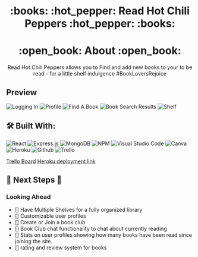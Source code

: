 <div align="center">
<h1>
:books: :hot_pepper: Read Hot Chili Peppers :hot_pepper: :books:
</h1>
 <h1>:open_book: About :open_book:</h1>
<p>Read Hot Chili Peppers allows you to Find and add new books to your to be read - for a little shelf indulgence  #BookLoversRejoice </p>
</div>

## Preview ##

![Logging In](https://imgur.com/p7XfyRl.png)
![Profile](https://imgur.com/wgd9Oaw.png)
![Find A Book](https://imgur.com/UZ0aIS5.png)
![Book Search Results]()
![Shelf]()

## :hammer_and_wrench: Built With:
![React](https://img.shields.io/badge/react-%2320232a.svg?style=for-the-badge&logo=react&logoColor=%2361DAFB)
![Express.js](https://img.shields.io/badge/express.js-%23404d59.svg?style=for-the-badge&logo=express&logoColor=%2361DAFB)
![MongoDB](https://img.shields.io/badge/MongoDB-%234ea94b.svg?style=for-the-badge&logo=mongodb&logoColor=white)
![NPM](https://img.shields.io/badge/NPM-%23000000.svg?style=for-the-badge&logo=npm&logoColor=white)
![Visual Studio Code](https://img.shields.io/badge/Visual%20Studio%20Code-0078d7.svg?style=for-the-badge&logo=visual-studio-code&logoColor=white)
![Canva](https://img.shields.io/badge/Canva-%2300C4CC.svg?style=for-the-badge&logo=Canva&logoColor=white)
![Heroku](https://img.shields.io/badge/-Heroku-333?style=flat&logo=heroku)
![Github](https://img.shields.io/badge/-GitHub-333?style=flat&logo=github)
![Trello](https://img.shields.io/badge/-Trello-05122A?style=flat&logo=trello)

[Trello Board](https://trello.com/b/WIijFORo/p4-read-hot-chili-peppers)
[Heroku deployment link](https://read-hot-chili-peppers.herokuapp.com/) 

## :seedling: Next Steps :seedling:
### Looking Ahead
- [] Have Multiple Shelves for a fully organized library
- [] Customizable user profiles
- [] Create or Join a book club
- [] Book Club chat functionality to chat about currently reading
- [] Stats on user profiles showing how many books have been read since joining the site.
- [] rating and review system for books 